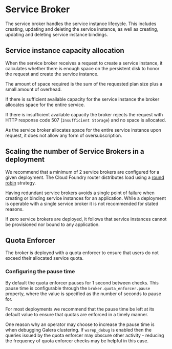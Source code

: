 # Service Broker

The service broker handles the service instance lifecycle. This includes creating, updating and deleting the service instance, as well as creating, updating and deleting service instance bindings.

## Service instance capacity allocation

When the service broker receives a request to create a service instance, it calculates whether there is enough space on the persistent disk to honor the request and create the service instance.

The amount of space required is the sum of the requested plan size plus a small amount of overhead.

If there is sufficient available capacity for the service instance the broker allocates space for the entire service.

If there is insufficient available capacity the broker rejects the request with HTTP response code 507 (`Insufficient Storage`) and no space is allocated.

As the service broker allocates space for the entire service instance upon request, it does not allow any form of oversubscription.

## Scaling the number of Service Brokers in a deployment

We recommend that a minimum of 2 service brokers are configured for a given deployment. The Cloud Foundry router distributes load using a [round robin](http://en.wikipedia.org/wiki/Round-robin_scheduling) strategy.

Having redundant service brokers avoids a single point of failure when creating or binding service instances for an application. While a deployment is operable with a single service broker it is not recommended for stated reasons.

If zero service brokers are deployed, it follows that service instances cannot be provisioned nor bound to any application.

## Quota Enforcer

The broker is deployed with a quota enforcer to ensure that users do not exceed their allocated service quota.

### Configuring the pause time

By default the quota enforcer pauses for 1 second between checks. This pause time is configurable through the `broker.quota_enforcer.pause` property, where the value is specified as the number of seconds to pause for.

For most deployments we recommend that the pause time be left at its default value to ensure that quotas are enforced in a timely manner.

One reason why an operator may choose to increase the pause time is when debugging Galera clustering. If `wsrep_debug` is enabled then the queries issued by the quota enforcer may obscure other activity - reducing the frequency of quota enforcer checks may be helpful in this case.
